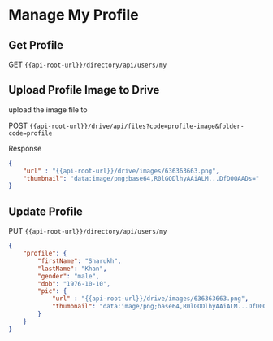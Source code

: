 
# Manage My Profile

## Get Profile

GET `{{api-root-url}}/directory/api/users/my`

## Upload Profile Image to Drive

upload the image file to

POST `{{api-root-url}}/drive/api/files?code=profile-image&folder-code=profile`

Response

```json
{
    "url" : "{{api-root-url}}/drive/images/636363663.png",
    "thumbnail": "data:image/png;base64,R0lGODlhyAAiALM...DfD0QAADs="
}
```

## Update Profile

PUT `{{api-root-url}}/directory/api/users/my`

```json
{
    "profile": {
        "firstName": "Sharukh",
        "lastName": "Khan",
        "gender": "male",
        "dob": "1976-10-10",
        "pic": {
            "url" : "{{api-root-url}}/drive/images/636363663.png",
            "thumbnail": "data:image/png;base64,R0lGODlhyAAiALM...DfD0QAADs="
        }
    }
}
```

